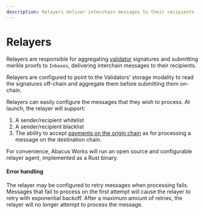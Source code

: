 ```yaml
---
description: Relayers deliver interchain messages to their recipients
---
```


# Relayers

Relayers are responsible for aggregating [validator](validators.md) signatures and submitting merkle proofs to `Inboxes`, delivering interchain messages to their recipients.

Relayers are configured to point to the Validators' storage modality to read the signatures off-chain and aggregate them before submitting them on-chain.

Relayers can easily configure the messages that they wish to process. At launch, the relayer will support:

1. A sender/recipient whitelist
2. A sender/recipient blacklist
3. The ability to accept [payments on the origin chain](../../developers/building-applications/nodejs-sdk/gas.md) as for processing a message on the destination chain.&#x20;

For convenience, Abacus Works will run an open source and configurable relayer agent, implemented as a Rust binary.

#### Error handling

The relayer may be configured to retry messages when processing fails. Messages that fail to process on the first attempt will cause the relayer to retry with exponential backoff. After a maximum amount of retries, the relayer will no longer attempt to process the message.

